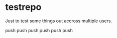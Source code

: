 testrepo
========

Just to test some things out accross multiple users.

push
push
push
push
push
push
